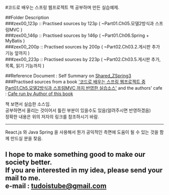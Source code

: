 #코드로 배우는 스프링 웹프로젝트 책 공부하며 만든 실습예제.  

##Folder Description  
###zex00_123p :: Practised sources by 123p ( ~Part01.Ch05.모델2방식과 스프링MVC )  
###zex00_146p :: Practised sources by 146p ( ~Part01.Ch06.Spring + MyBatis )  
###zex00_200p :: Practised sources by 200p ( ~Part02.Ch03.2.게시판 추가기능 앞까지 )  
###zex00_223p :: Practised sources by 223p ( ~Part02.Ch03.5.게시판 추가, 목록, 읽기 기능까지 )  

##Reference Document : Self Summary on [Shared_ZSpring3](https://drive.google.com/open?id=120-H8sJcM8U0GssCbbTsJKVqdB0cTTYp1py76At3jHs "Example Sources by tudoistube@gmail" )  
###Practised sources from a book ['코드로 배우는 스프링 웹프로젝트 중 Part01.Ch5.모델2방식과 스프링MVC 까지 반영한 실습소스'](http://book.naver.com/bookdb/book_detail.nhn?bid=9425458 "a book on Springframework3 and REST Ajax, and I will convert this source into a new one with React.js" ) and the authors' cafe : [Cafe run by Author of this book](http://cafe.naver.com/gugucoding "Cafe run by Author of this book" )  

    
책 보면서 실습한 소스임.  
공부하면서 올리는 것이어서 틀린 부분이 있을수도 있음(알려주시면 반영하겠음)  
정확한 내용은 위의 저자의 링크를 참조하시기 바람.  

---
React.js 와 Java Spring 을 사용해서 뭔가 공익적인 측면에 도움이 될 수 있는 것을
함께 만드실 분을 찾음.

I hope to make something good to make our society better.  
If you are interested in my idea, please send your mail to me.  
e-mail : tudoistube@gmail.com
---
